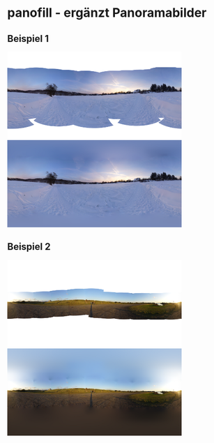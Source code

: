 # panofill - ergänzt Panoramabilder

## Beispiel 1
![](img/test_in.png)![](img/test_out.png)

## Beispiel 2
![](img/test2_in.png)![](img/test2_out.png)
